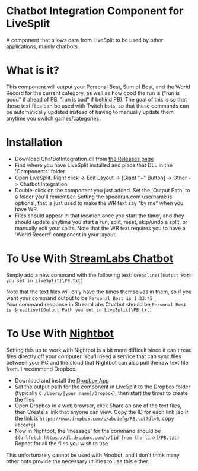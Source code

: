# Chatbot Integration Component for LiveSplit
A component that allows data from LiveSplit to be used by other applications, mainly chatbots.

# What is it?
This component will output your Personal Best, Sum of Best, and the World Record for the current category, as well as how good the run is ("run is good" if ahead of PB, "run is bad" if behind PB). The goal of this is so that these text files can be used with Twitch bots, so that these commands can be automatically updated instead of having to manually update them anytime you switch games/categories.

# Installation
* Download ChatBotIntegration.dll from [the Releases page](https://github.com/ShikenNuggets/Chatbot-Integration-Component-for-LiveSplit/releases)
* Find where you have LiveSplit installed and place that DLL in the 'Components' folder
* Open LiveSplit. Right click -> Edit Layout -> [Giant "+" Button] -> Other -> Chatbot Integration
* Double-click on the component you just added. Set the 'Output Path' to a folder you'll remember. Setting the speedrun.com username is optional, that is just used to make the WR text say "by me" when you have WR.
* Files should appear in that location once you start the timer, and they should update anytime you start a run, split, reset, skip/undo a split, or manually edit your splits. Note that the WR text requires you to have a 'World Record' component in your layout.

# To Use With [StreamLabs Chatbot](https://streamlabs.com/chatbot)
Simply add a new command with the following text: `$readline([Output Path you set in LiveSplit]\PB.txt)`

Note that the text files will only have the times themselves in them, so if you want your command output to be `Personal Best is 1:23:45`  
Your command response in StreamLabs Chatbot should be `Personal Best is $readline([Output Path you set in LiveSplit]\PB.txt)`

# To Use With [Nightbot](https://nightbot.tv/)
Setting this up to work with Nightbot is a bit more difficult since it can't read files directly off your computer. You'll need a service that can sync files between your PC and the cloud that Nightbot can also pull the raw text file from. I recommend Dropbox.
* Download and install the [Dropbox App](https://www.dropbox.com/install)
* Set the output path for the component in LiveSplit to the Dropbox folder (typically `C:/Users/[your name]/Dropbox`), then start the timer to create the files
* Open Dropbox in a web browser, click Share on one of the text files, then Create a link that anyone can view. Copy the ID for each link (so if the link is `https://www.dropbox.com/s/abcdefg/PB.txt?dl=0`, copy `abcdefg`)
* Now in Nightbot, the 'message' for the command should be  
`$(urlfetch https://dl.dropbox.com/s/[id from the link]/PB.txt)`  
Repeat for all the files you wish to use.

This unfortunately cannot be used with Moobot, and I don't think many other bots provide the necessary utilities to use this either.
